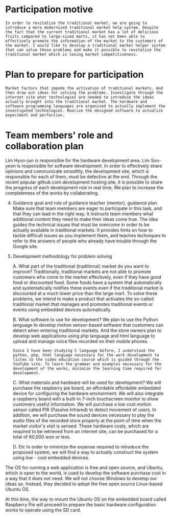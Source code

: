 # Participation motive
    In order to revitalize the traditional market, we are going to introduce a more modernized traditional market help system. Despite the fact that the current traditional market has a lot of delicious fruits compared to large-sized marts, it has not been able to effectively promote the information of the market to the customers of the market. I would like to develop a traditional market helper system that can solve these problems and make it possible to revitalize the traditional market which is losing market competitiveness.

# Plan to prepare for participation
    Market factors that impede the activation of traditional markets. And then draw out ideas for solving the problems. Investigate through the internet site what technologies are needed to introduce the ideas actually brought into the traditional market. The hardware and software programming languages ​​are organized to actually implement the investigated technologies. Realize the designed software to actualize experiment and perfection.

# Team members' role and collaboration plan
   Lim Hyun-jun is responsible for the hardware development area. Lim Soo-yeon is responsible for software development. In order to effectively share opinions and communicate smoothly, the development site, which is responsible for each of them, must be defective at the end. Through the recent popular github.com development hosting site, it is possible to share the progress of each development role in real time, We plan to increase the completeness of the works by collaborating.

4. Guidance goal and role of guidance teacher (mentor), guidance plan
   Make sure that team members are eager to participate in this task, and that they can lead in the right way. It instructs team members what additional content they need to make their ideas come true. The idea guides the technical issues that must be overcome in order to be actually available in traditional markets. It provides hints on how to tackle difficult issues as you implement them, and teaches techniques to refer to the answers of people who already have trouble through the Google site.


5. Development methodology for problem solving

   A. What part of the traditional (traditional) market do you want to improve?
      Traditionally, traditional markets are not able to promote customers who come to the market effectively, even if they have good food or discounted food. Some foods have a system that automatically and systematically notifies these events even if the traditional market is discounted at a much lower price than the large mart. To solve these problems, we intend to make a product that activates the so-called traditional market that manages and promotes traditional events or events using embedded devices automatically.


   B. What software to use for development?
     We plan to use the Python language to develop motion sensor-based software that customers can detect when entering traditional markets. And the store owners plan to develop web applications using php language and html language to upload and manage voice files recorded on their mobile phones.

       Since I have been studying C language before, I understand the python, php, html language necessary for the work development to listen to the video education course which is guided through the YouTube site. To learn the grammar and examples necessary for the development of the works, minimize the learning time required for development.


   C. What materials and hardware will be used for development?
      We will purchase the raspberry pie board, an affordable affordable embedded device for configuring the hardware environment. We will also integrate a raspberry board with a built-in 7-inch touchscreen monitor to show customers useful information. We will purchase a low cost motion sensor called PIR (Passive Infrared) to detect movement of users. In addition, we will purchase the sound devices necessary to play the audio files of the recorded store properly at the point of time when the market visitor's visit is sensed. These hardware costs, which are required to be retrieved from an internet site, can be purchased for a total of 60,000 won or less.

   D. Etc
      In order to minimize the expense required to introduce the proposed system, we will find a way to actually construct the system using low - cost embedded devices.
    
 The OS for running a web application is free and open source, and Ubuntu, which is open to the world, is used to develop the software purchase cost in a way that it does not need. We will not choose Windows to develop our ideas so. Instead, they decided to adopt the free open source Linux-based Ubuntu OS.

At this time, the way to mount the Ubuntu OS on the embedded board called Raspberry Pie will proceed to prepare the basic hardware configuration works to operate using the SD card.
